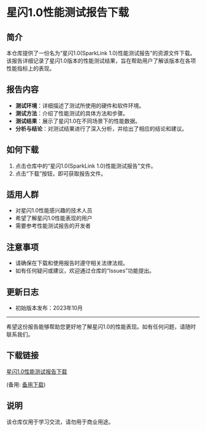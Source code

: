 # 星闪1.0性能测试报告下载

## 简介
本仓库提供了一份名为“星闪1.0(SparkLink 1.0)性能测试报告”的资源文件下载。该报告详细记录了星闪1.0版本的性能测试结果，旨在帮助用户了解该版本在各项性能指标上的表现。

## 报告内容
- **测试环境**：详细描述了测试所使用的硬件和软件环境。
- **测试方法**：介绍了性能测试的具体方法和步骤。
- **测试结果**：展示了星闪1.0在不同场景下的性能数据。
- **分析与结论**：对测试结果进行了深入分析，并给出了相应的结论和建议。

## 如何下载
1. 点击仓库中的“星闪1.0(SparkLink 1.0)性能测试报告”文件。
2. 点击“下载”按钮，即可获取报告文件。

## 适用人群
- 对星闪1.0性能感兴趣的技术人员
- 希望了解星闪1.0性能表现的用户
- 需要参考性能测试报告的开发者

## 注意事项
- 请确保在下载和使用报告时遵守相关法律法规。
- 如有任何疑问或建议，欢迎通过仓库的“Issues”功能提出。

## 更新日志
- 初始版本发布：2023年10月

---

希望这份报告能够帮助您更好地了解星闪1.0的性能表现。如有任何问题，请随时联系我们。

## 下载链接
[星闪1.0性能测试报告下载](https://pan.quark.cn/s/f9a7cd578a34) 

(备用: [备用下载](https://pan.baidu.com/s/1Pt-RKxFEJ-_gSortV2cSXA?pwd=1234))

## 说明

该仓库仅用于学习交流，请勿用于商业用途。
